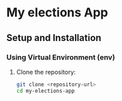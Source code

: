 # My elections App

## Setup and Installation

### Using Virtual Environment (env)

1. Clone the repository:
   ```bash
   git clone <repository-url>
   cd my-elections-app
